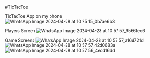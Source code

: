 #TicTacToe

TicTacToe App on my phone
![WhatsApp Image 2024-04-28 at 10 25 15_0b7ae6b3](https://github.com/CHALLARAKESHREDDY/TicTacToeApp/assets/108291823/29c01ed5-47c6-460a-8bae-8aecb1c78614)

Players Screen
![WhatsApp Image 2024-04-28 at 10 57 57_9566fec6](https://github.com/CHALLARAKESHREDDY/TicTacToeApp/assets/108291823/0ffd5eb0-29fb-4054-aba8-bc7090c118ae)

Game Screens
![WhatsApp Image 2024-04-28 at 10 57 57_a16d721d](https://github.com/CHALLARAKESHREDDY/TicTacToeApp/assets/108291823/bb256a2d-633f-4a0a-83c7-2088a7f94724)
![WhatsApp Image 2024-04-28 at 10 57 57_42d0683a](https://github.com/CHALLARAKESHREDDY/TicTacToeApp/assets/108291823/4025a503-8171-4c13-a799-f39fda121068)
![WhatsApp Image 2024-04-28 at 10 57 56_4ecd16dd](https://github.com/CHALLARAKESHREDDY/TicTacToeApp/assets/108291823/779fc1ae-3b02-4ec4-8974-7c69ab43b2f5)




